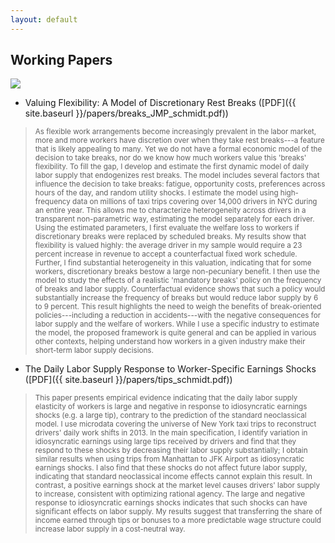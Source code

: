 ```yaml
---
layout: default
---
```


## Working Papers

<img src="{{ site.baseurl }}/images/taxi2.png" class="research-img no-mobile"> 


-	Valuing Flexibility: A Model of Discretionary Rest Breaks ([PDF]({{ site.baseurl }}/papers/breaks_JMP_schmidt.pdf))

> <small>As flexible work arrangements become increasingly prevalent in the labor market, more and more workers have discretion over when they take rest breaks---a feature that is likely appealing to many. Yet we do not have a formal economic model of the decision to take breaks, nor do we know how much workers value this 'breaks' flexibility. To fill the gap, I develop and estimate the first dynamic model of daily labor supply that endogenizes rest breaks. The model includes several factors that influence the decision to take breaks: fatigue, opportunity costs, preferences across hours of the day, and random utility shocks. I estimate the model using high-frequency data on millions of taxi trips covering over 14,000 drivers in NYC during an entire year. This allows me to characterize heterogeneity across drivers in a transparent non-parametric way, estimating the model separately for each driver. Using the estimated parameters, I first evaluate the welfare loss to workers if discretionary breaks were replaced by scheduled breaks. My results show that flexibility is valued highly: the average driver in my sample would require a 23 percent increase in revenue to accept a counterfactual fixed work schedule. Further, I find substantial heterogeneity in this valuation, indicating that for some workers, discretionary breaks bestow a large non-pecuniary benefit. I then use the model to study the effects of a realistic 'mandatory breaks' policy on the frequency of breaks and labor supply. Counterfactual evidence shows that such a policy would substantially increase the frequency of breaks but would reduce labor supply by 6 to 9 percent. This result highlights the need to weigh the benefits of break-oriented policies---including a reduction in accidents---with the negative consequences for labor supply and the welfare of workers. While I use a specific industry to estimate the model, the proposed framework is quite general and can be applied in various other contexts, helping understand how workers in a given industry make their short-term labor supply decisions.</small>


-	The Daily Labor Supply Response to Worker-Specific Earnings Shocks ([PDF]({{ site.baseurl }}/papers/tips_schmidt.pdf))

<!-- <small>This paper presents empirical evidence that the labor supply elasticity of taxi drivers can be negative in response to temporary positive earnings shocks. The observed pattern is inconsistent with the neoclassical life-cycle model of labor supply and suggests some form of behavioral preferences. To get this result, I decompose unexpected earnings variations into a market wage component and an idiosyncratic component. This differs from previous studies that assume a homogeneous labor supply effect of unexpected earnings shocks. I identify abnormally large tips from the universe of New York medallion taxi trips in 2013 and use them as a source of exogenous variation of the idiosyncratic component. I find that the negative labor supply elasticity is only observed for the idiosyncratic component; taxi drivers respond to a positive idiosyncratic shock by decreasing their labor supply by an economically significant amount. On the other hand, a positive market wage shock causes their labor supply to increase, consistent with an optimizing rational agent. While the empirical findings of this paper rejects the neoclassical model of labor supply, they cannot distinguish between competing behavioral explanations. Therefore, three broad classes of behavioral models are compared and discussed.</small>
 -->
> <small>This paper presents empirical evidence indicating that the daily labor supply elasticity of workers is large and negative in response to idiosyncratic earnings shocks (e.g. a large tip), contrary to the prediction of the standard neoclassical model. I use microdata covering the universe of New York taxi trips to reconstruct drivers' daily work shifts in 2013. In the main specification, I identify variation in idiosyncratic earnings using large tips received by drivers and find that they respond to these shocks by decreasing their labor supply substantially; I obtain similar results when using trips from Manhattan to JFK Airport as idiosyncratic earnings shocks. I also find that these shocks do not affect future labor supply, indicating that standard neoclassical income effects cannot explain this result. In contrast, a positive earnings shock at the market level causes drivers' labor supply to increase, consistent with optimizing rational agency. The large and negative response to idiosyncratic earnings shocks indicates that such shocks can have significant effects on labor supply. My results suggest that transferring the share of income earned through tips or bonuses to a more predictable wage structure could increase labor supply in a cost-neutral way.</small>
